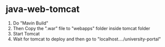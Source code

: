 # java-web-tomcat

1. Do "Mavin Build"
2. Then Copy the ".war" file to "webapps" folder inside tomcat folder
3. Start Tomcat
4. Wait for tomcat to deploy and then go to "localhost..../university-portal"
